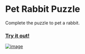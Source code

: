 # Pet Rabbit Puzzle

Complete the puzzle to pet a rabbit.

### [**Try it out!**](https://pet-rabbit-puzzle.web.app//)

[![image](https://user-images.githubusercontent.com/14248245/155234061-fc15dc7b-f42f-4711-aef4-7da30b1a74c4.png)](https://youtu.be/ef1XWsedCjg)
